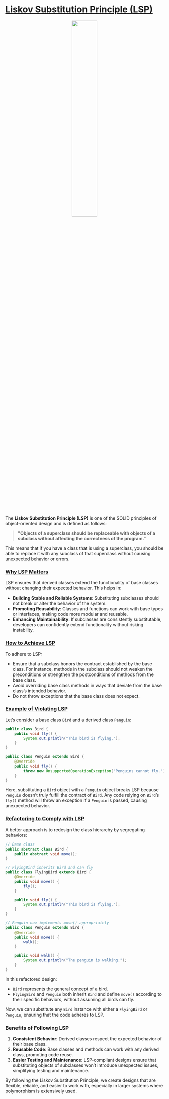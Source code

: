 # [Liskov Substitution Principle (LSP)](#liskov-substitution-principle-lsp)

<p align="center" >
 <img src="./images/lsp.png" width="40%" >
</p>

The **Liskov Substitution Principle (LSP)** is one of the SOLID principles of object-oriented design and is defined as follows:

> **"Objects of a superclass should be replaceable with objects of a subclass without affecting the correctness of the program."**

This means that if you have a class that is using a superclass, you should be able to replace it with any subclass of that superclass without causing unexpected behavior or errors.

### [Why LSP Matters](#why-lsp-matters)

LSP ensures that derived classes extend the functionality of base classes without changing their expected behavior. This helps in:
- **Building Stable and Reliable Systems**: Substituting subclasses should not break or alter the behavior of the system.
- **Promoting Reusability**: Classes and functions can work with base types or interfaces, making code more modular and reusable.
- **Enhancing Maintainability**: If subclasses are consistently substitutable, developers can confidently extend functionality without risking instability.

### [How to Achieve LSP](#how-to-achieve-lsp)

To adhere to LSP:
- Ensure that a subclass honors the contract established by the base class. For instance, methods in the subclass should not weaken the preconditions or strengthen the postconditions of methods from the base class.
- Avoid overriding base class methods in ways that deviate from the base class’s intended behavior.
- Do not throw exceptions that the base class does not expect.

### [Example of Violating LSP](#example-of-violating-lsp)

Let’s consider a base class `Bird` and a derived class `Penguin`:

```java
public class Bird {
    public void fly() {
        System.out.println("This bird is flying.");
    }
}

public class Penguin extends Bird {
    @Override
    public void fly() {
        throw new UnsupportedOperationException("Penguins cannot fly.");
    }
}
```

Here, substituting a `Bird` object with a `Penguin` object breaks LSP because `Penguin` doesn’t truly fulfill the contract of `Bird`. Any code relying on `Bird`’s `fly()` method will throw an exception if a `Penguin` is passed, causing unexpected behavior.

### [Refactoring to Comply with LSP](#refactoring-to-comply-with-lsp)

A better approach is to redesign the class hierarchy by segregating behaviors:

```java
// Base class
public abstract class Bird {
    public abstract void move();
}

// FlyingBird inherits Bird and can fly
public class FlyingBird extends Bird {
    @Override
    public void move() {
        fly();
    }

    public void fly() {
        System.out.println("This bird is flying.");
    }
}

// Penguin now implements move() appropriately
public class Penguin extends Bird {
    @Override
    public void move() {
        walk();
    }

    public void walk() {
        System.out.println("The penguin is walking.");
    }
}
```

In this refactored design:
- `Bird` represents the general concept of a bird.
- `FlyingBird` and `Penguin` both inherit `Bird` and define `move()` according to their specific behaviors, without assuming all birds can fly.

Now, we can substitute any `Bird` instance with either a `FlyingBird` or `Penguin`, ensuring that the code adheres to LSP.

### Benefits of Following LSP
1. **Consistent Behavior**: Derived classes respect the expected behavior of their base class.
2. **Reusable Code**: Base classes and methods can work with any derived class, promoting code reuse.
3. **Easier Testing and Maintenance**: LSP-compliant designs ensure that substituting objects of subclasses won’t introduce unexpected issues, simplifying testing and maintenance. 

By following the Liskov Substitution Principle, we create designs that are flexible, reliable, and easier to work with, especially in larger systems where polymorphism is extensively used.
